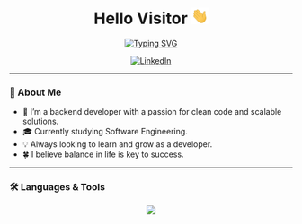 <h1 align="center">Hello Visitor <img src="https://raw.githubusercontent.com/ABSphreak/ABSphreak/master/gifs/Hi.gif" width="30px"> </h1>

<p align="center">
  <a href="https://git.io/typing-svg">
    <img src="https://readme-typing-svg.demolab.com?font=Fira+Code&weight=500&size=25&pause=1000&color=47CAFF&center=true&vCenter=true&random=false&width=750&lines=Welcome+to+my+GitHub!;Backend+Developer;Software+Engineering+Student" alt="Typing SVG" />
  </a>
</p>

<p align="center">
  <a href="https://www.linkedin.com/in/facundo-procelli-b90913208/" target="_blank">
    <img src="https://img.shields.io/badge/LinkedIn-0077B5?style=for-the-badge&logo=linkedin&logoColor=white" alt="LinkedIn"/>
  </a>
</p>

---

### 👋 About Me

- 🔭 I’m a backend developer with a passion for clean code and scalable solutions.  
- 🎓 Currently studying Software Engineering.  
- 💡 Always looking to learn and grow as a developer.  
- 🍀 I believe balance in life is key to success.

---

### 🛠️ Languages & Tools

<p align="center">
  <a href="https://skillicons.dev">
    <img src="https://skillicons.dev/icons?i=c,cs,dotnet,java,maven,spring,ts,js,html,css,angular,git,docker,postman,mysql,sqlite" />
  </a>
</p>

